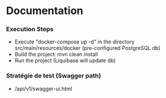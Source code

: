 # Documentation

### Execution Steps
* Execute "docker-compose up -d" in the directory src/main/resources/docker (pre-configured PostgreSQL db)
* Build the project: mvn clean install
* Run the project (Liquibase will update db)

### Stratégie de test (Swagger path)
* /api/v1/swagger-ui.html


